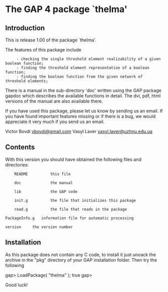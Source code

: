 
The GAP 4 package `thelma'
==================================

Introduction
------------

This is release 1.00 of  the package `thelma'.

The features of this package include

         - checking the single threshold element realizability of a given boolean function;
         - finding the threshold element representation of a boolean function;
         - finding the boolean function from the given network of threshold elements;
         
There is a manual in the sub-directory 'doc' written using the GAP package
gapdoc which describes the available functions in detail. The dvi, pdf, html
versions of the manual are also available there.


If you have used this package, please let us know by sending
us an email.  If you  have found important features missing or if there is a
bug, we would appreciate it very much if you send us an email.

Victor Bovdi   <vbovdi@gmail.com>
Vasyl Laver     <vasyl.laver@uzhnu.edu.ua>

Contents
--------
With this version you should have obtained the following files and
directories:

        README          this file

        doc             the manual
    
        lib             the GAP code

        init.g          the file that initializes this package

        read.g          the file that reads in the package     

	PackageInfo.g	information file for automatic processing

	version		the version number   

Installation
------------

As this package does not contain any C code, to install it just unoack the archive in the "pkg" directory of your
GAP installation folder. Then try the following

gap> LoadPackage( "thelma" ); 
true
gap>

Good luck!
